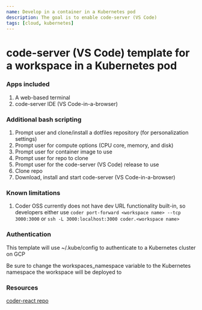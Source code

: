 ```yaml
---
name: Develop in a container in a Kubernetes pod
description: The goal is to enable code-server (VS Code) 
tags: [cloud, kubernetes]
---
```


# code-server (VS Code) template for a workspace in a Kubernetes pod

### Apps included
1. A web-based terminal
1. code-server IDE (VS Code-in-a-browser)

### Additional bash scripting
1. Prompt user and clone/install a dotfiles repository (for personalization settings)
1. Prompt user for compute options (CPU core, memory, and disk)
1. Prompt user for container image to use
1. Prompt user for repo to clone
1. Prompt user for the code-server (VS Code) release to use
1. Clone repo
1. Download, install and start code-server (VS Code-in-a-browser)

### Known limitations
1. Coder OSS currently does not have dev URL functionality built-in, so developers either use `coder port-forward <workspace name> --tcp 3000:3000` or `ssh -L 3000:localhost:3000 coder.<workspace name>`

### Authentication

This template will use ~/.kube/config to authenticate to a Kubernetes cluster on GCP

Be sure to change the workspaces_namespace variable to the Kubernetes namespace the workspace will be deployed to

### Resources
[coder-react repo](https://github.com/mark-theshark/coder-react)
